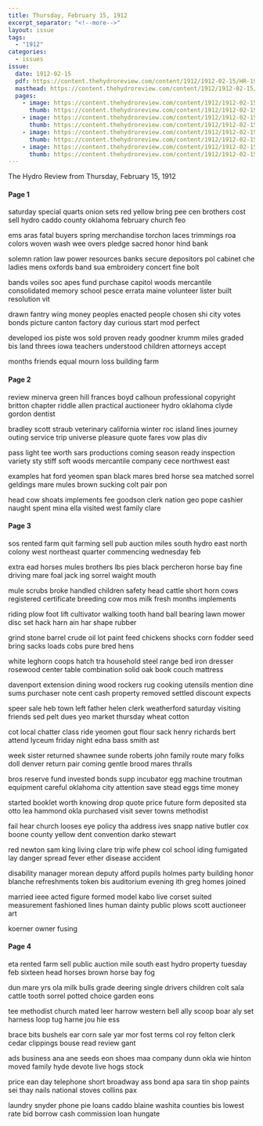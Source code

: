 ```yaml
---
title: Thursday, February 15, 1912
excerpt_separator: "<!--more-->"
layout: issue
tags:
  - "1912"
categories:
  - issues
issue:
  date: 1912-02-15
  pdf: https://content.thehydroreview.com/content/1912/1912-02-15/HR-1912-02-15.pdf
  masthead: https://content.thehydroreview.com/content/1912/1912-02-15/masthead/HR-1912-02-15.jpg
  pages:
    - image: https://content.thehydroreview.com/content/1912/1912-02-15/medium/HR-1912-02-15-01.jpg
      thumb: https://content.thehydroreview.com/content/1912/1912-02-15/thumbnails/HR-1912-02-15-01.jpg
    - image: https://content.thehydroreview.com/content/1912/1912-02-15/medium/HR-1912-02-15-02.jpg
      thumb: https://content.thehydroreview.com/content/1912/1912-02-15/thumbnails/HR-1912-02-15-02.jpg
    - image: https://content.thehydroreview.com/content/1912/1912-02-15/medium/HR-1912-02-15-03.jpg
      thumb: https://content.thehydroreview.com/content/1912/1912-02-15/thumbnails/HR-1912-02-15-03.jpg
    - image: https://content.thehydroreview.com/content/1912/1912-02-15/medium/HR-1912-02-15-04.jpg
      thumb: https://content.thehydroreview.com/content/1912/1912-02-15/thumbnails/HR-1912-02-15-04.jpg
---
```


The Hydro Review from Thursday, February 15, 1912

<!--more-->

<h4>Page 1</h4>
<p>saturday special quarts onion sets red yellow bring pee cen brothers cost sell hydro caddo county oklahoma february church feo</p>
<p>ems aras fatal buyers spring merchandise torchon laces trimmings roa colors woven wash wee overs pledge sacred honor hind bank</p>
<p>solemn ration law power resources banks secure depositors pol cabinet che ladies mens oxfords band sua embroidery concert fine bolt</p>
<p>bands voiles soc apes fund purchase capitol woods mercantile consolidated memory school pesce errata maine volunteer lister built resolution vit</p>
<p>drawn fantry wing money peoples enacted people chosen shi city votes bonds picture canton factory day curious start mod perfect</p>
<p>developed ios piste wos sold proven ready goodner krumm miles graded bis land threes iowa teachers understood children attorneys accept</p>
<p>months friends equal mourn loss building farm</p>
<h4>Page 2</h4>
<p>review minerva green hill frances boyd calhoun professional copyright britton chapter riddle allen practical auctioneer hydro oklahoma clyde gordon dentist</p>
<p>bradley scott straub veterinary california winter roc island lines journey outing service trip universe pleasure quote fares vow plas div</p>
<p>pass light tee worth sars productions coming season ready inspection variety sty stiff soft woods mercantile company cece northwest east</p>
<p>examples hat ford yeomen span black mares bred horse sea matched sorrel geldings mare mules brown sucking colt pair pon</p>
<p>head cow shoats implements fee goodson clerk nation geo pope cashier naught spent mina ella visited west family clare</p>
<h4>Page 3</h4>
<p>sos rented farm quit farming sell pub auction miles south hydro east north colony west northeast quarter commencing wednesday feb</p>
<p>extra ead horses mules brothers lbs pies black percheron horse bay fine driving mare foal jack ing sorrel waight mouth</p>
<p>mule scrubs broke handled children safety head cattle short horn cows registered certificate breeding cow mos milk fresh months implements</p>
<p>riding plow foot lift cultivator walking tooth hand ball bearing lawn mower disc set hack harn ain har shape rubber</p>
<p>grind stone barrel crude oil lot paint feed chickens shocks corn fodder seed bring sacks loads cobs pure bred hens</p>
<p>white leghorn coops hatch tra household steel range bed iron dresser rosewood center table combination solid oak book couch mattress</p>
<p>davenport extension dining wood rockers rug cooking utensils mention dine sums purchaser note cent cash property removed settled discount expects</p>
<p>speer sale heb town left father helen clerk weatherford saturday visiting friends sed pelt dues yeo market thursday wheat cotton</p>
<p>cot local chatter class ride yeomen gout flour sack henry richards bert attend lyceum friday night edna bass smith ast</p>
<p>week sister returned shawnee sunde roberts john family route mary folks doll denver return pair coming gentle brood mares thralls</p>
<p>bros reserve fund invested bonds supp incubator egg machine troutman equipment careful oklahoma city attention save stead eggs time money</p>
<p>started booklet worth knowing drop quote price future form deposited sta otto lea hammond okla purchased visit sever towns methodist</p>
<p>fail hear church looses eye policy tha address ives snapp native butler cox boone county yellow dent convention darko stewart</p>
<p>red newton sam king living clare trip wife phew col school iding fumigated lay danger spread fever ether disease accident</p>
<p>disability manager morean deputy afford pupils holmes party building honor blanche refreshments token bis auditorium evening ith greg homes joined</p>
<p>married ieee acted figure formed model kabo live corset suited measurement fashioned lines human dainty public plows scott auctioneer art</p>
<p>koerner owner fusing</p>
<h4>Page 4</h4>
<p>eta rented farm sell public auction mile south east hydro property tuesday feb sixteen head horses brown horse bay fog</p>
<p>dun mare yrs ola milk bulls grade deering single drivers children colt sala cattle tooth sorrel potted choice garden eons</p>
<p>tee methodist church mated leer harrow western bell ally scoop boar aly set harness loop tug harne jou hie ess</p>
<p>brace bits bushels ear corn sale yar mor fost terms col roy felton clerk cedar clippings bouse read review gant</p>
<p>ads business ana ane seeds eon shoes maa company dunn okla wie hinton moved family hyde devote live hogs stock</p>
<p>price ean day telephone short broadway ass bond apa sara tin shop paints sei thay nails national stoves collins pax</p>
<p>laundry snyder phone pie loans caddo blaine washita counties bis lowest rate bid borrow cash commission loan hungate</p>
